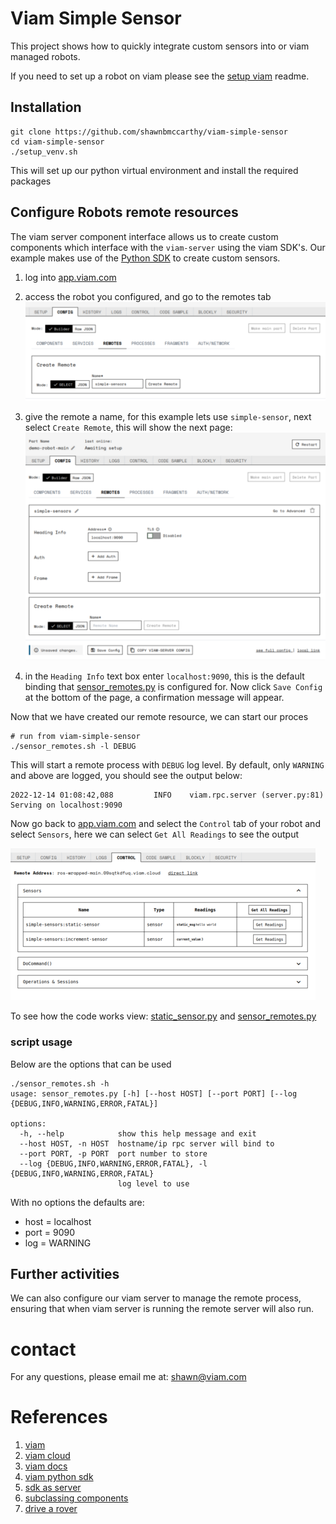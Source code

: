 # Viam Simple Sensor
This project shows how to quickly integrate custom sensors into or viam managed 
robots. 

If you need to set up a robot on viam please see the [setup viam](setup_viam.md) readme.

## Installation
```shell
git clone https://github.com/shawnbmccarthy/viam-simple-sensor
cd viam-simple-sensor
./setup_venv.sh
```
This will set up our python virtual environment and install the required packages

## Configure Robots remote resources

The viam server component interface allows us to create custom components which interface 
with the `viam-server` using the viam SDK's. Our example makes use of the [Python SDK](https://python.viam.dev/)
to create custom sensors.



1. log into [app.viam.com](https://app.viam.com)
2. access the robot you configured, and go to the remotes tab
![configure_remotes.png](images%2Fconfigure_remotes.png)

3. give the remote a name, for this example lets use `simple-sensor`, next select `Create Remote`, this will show the next page:
![configure_remotes_2.png](images%2Fconfigure_remotes_2.png)
4. in the `Heading Info` text box enter `localhost:9090`, this is the default binding that [sensor_remotes.py](sensor_remotes.py) is configured for. Now click `Save Config` at the bottom of the page, a confirmation message will appear.

Now that we have created our remote resource, we can start our proces
```shell
# run from viam-simple-sensor
./sensor_remotes.sh -l DEBUG

```
This will start a remote process with `DEBUG` log level. By default, only `WARNING` and above are logged, you should see
the output below:
```shell
2022-12-14 01:08:42,088         INFO    viam.rpc.server (server.py:81)  Serving on localhost:9090   
```

Now go back to [app.viam.com](https://app.viam.com) and select the `Control` tab of your robot and select `Sensors`, 
here we can select `Get All Readings` to see the output

![control_view.png](images%2Fcontrol_view.png)

To see how the code works view: [static_sensor.py](sample_sensors%2Fstatic_sensor.py) and [sensor_remotes.py](sensor_remotes.py)

### script usage
Below are the options that can be used 

```shell
./sensor_remotes.sh -h
usage: sensor_remotes.py [-h] [--host HOST] [--port PORT] [--log {DEBUG,INFO,WARNING,ERROR,FATAL}]

options:
  -h, --help            show this help message and exit
  --host HOST, -n HOST  hostname/ip rpc server will bind to
  --port PORT, -p PORT  port number to store
  --log {DEBUG,INFO,WARNING,ERROR,FATAL}, -l {DEBUG,INFO,WARNING,ERROR,FATAL}
                        log level to use

```
With no options the defaults are:
* host = localhost 
* port = 9090
* log = WARNING

## Further activities
We can also configure our viam server to manage the remote process, ensuring that when viam server is running the remote server
will also run. 

# contact

For any questions, please email me at: [shawn@viam.com](mailto:shawn@viam.com)

# References
1. [viam](https://viam.com)
1. [viam cloud](https://app.viam.com)
1. [viam docs](https://docs.viam.com)
1. [viam python sdk](https://python.viam.dev)
1. [sdk as server](https://docs.viam.com/product-overviews/sdk-as-server/)
1. [subclassing components](https://python.viam.dev/examples/example.html#subclass-a-component)
1. [drive a rover](https://www.viam.com/resources/try-viam)

